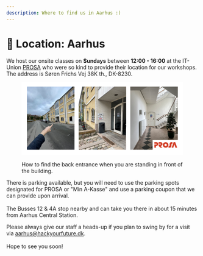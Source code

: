 ```yaml
---
description: Where to find us in Aarhus :)
---
```


# 📍 Location: Aarhus



We host our onsite classes on **Sundays** between **12:00 - 16:00** at the IT-Union [PROSA](https://www.prosa.dk/) who were so kind to provide their location for our workshops. The address is Søren Frichs Vej 38K th., DK-8230.

<figure><img src="../.gitbook/assets/prosa-location.png" alt=""><figcaption><p>How to find the back entrance when you are standing in front of the building.</p></figcaption></figure>

There is parking available, but you will need to use the parking spots designated for PROSA or "Min A-Kasse" and use a parking coupon that we can provide upon arrival. \
\
The Busses 12 & 4A stop nearby and can take you there in about 15 minutes from Aarhus Central Station.

Please always give our staff a heads-up if you plan to swing by for a visit via aarhus@hackyourfuture.dk.\
\
Hope to see you soon!
